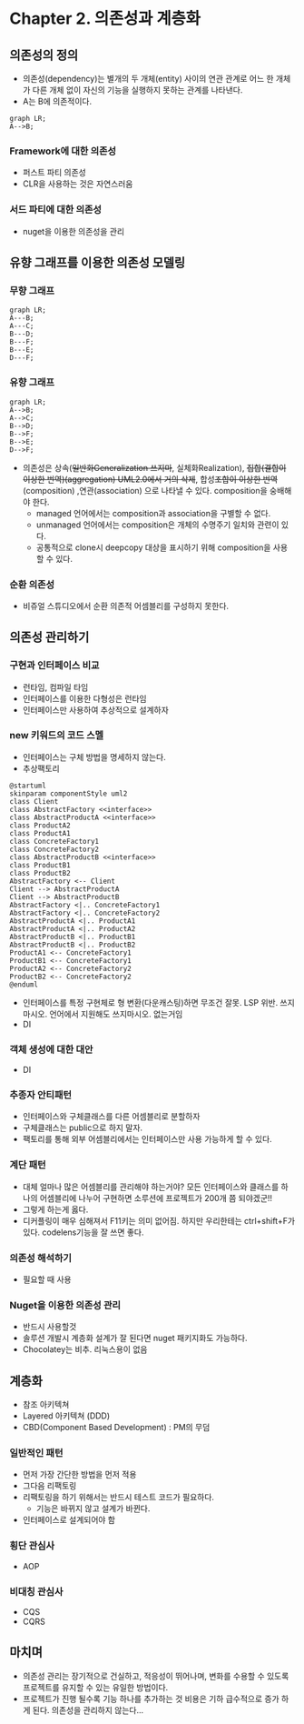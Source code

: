 # Chapter 2. 의존성과 계층화

## 의존성의 정의
- 의존성(dependency)는 별개의 두 개체(entity) 사이의 연관 관계로 어느 한 개체가 다른 개체 없이 자신의 기능을 실행하지 못하는 관계를 나타낸다.
- A는 B에 의존적이다.
```mermaid
graph LR;
A-->B;
```
### Framework에 대한 의존성
- 퍼스트 파티 의존성
- CLR을 사용하는 것은 자연스러움
### 서드 파티에 대한 의존성
- nuget을 이용한 의존성을 관리
## 유향 그래프를 이용한 의존성 모델링
### 무향 그래프
```mermaid
graph LR;
A---B;
A---C;
B---D;
B---F;
B---E;
D---F;
```
### 유향 그래프
```mermaid
graph LR;
A-->B;
A-->C;
B-->D;
B-->F;
B-->E;
D-->F;
```
- 의존성은 상속(~~일반화Generalization 쓰지마~~, 실체화Realization), ~~집합(결합이 이상한 번역)(aggregation) UML2.0에서 거의 삭제~~, 합성~~조합이 이상한 번역~~(composition) ,연관(association) 으로 나타낼 수 있다. composition을 숭배해야 한다.
  - managed 언어에서는 composition과 association을 구별할 수 없다.
  - unmanaged 언어에서는 composition은 개체의 수명주기 일치와 관련이 있다.
  - 공통적으로 clone시 deepcopy 대상을 표시하기 위해 composition을 사용 할 수 있다.
### 순환 의존성
  - 비쥬얼 스튜디오에서 순환 의존적 어셈블리를 구성하지 못한다.
## 의존성 관리하기
### 구현과 인터페이스 비교
  - 런타임, 컴파일 타임
  - 인터페이스를 이용한 다형성은 런타임
  - 인터페이스만 사용하여 추상적으로 설계하자
### new 키워드의 코드 스멜
  - 인터페이스는 구체 방법을 명세하지 않는다.
  - 추상팩토리
~~~plantuml
@startuml
skinparam componentStyle uml2
class Client
class AbstractFactory <<interface>>
class AbstractProductA <<interface>>
class ProductA2
class ProductA1
class ConcreteFactory1
class ConcreteFactory2
class AbstractProductB <<interface>>
class ProductB1
class ProductB2
AbstractFactory <-- Client
Client --> AbstractProductA
Client --> AbstractProductB
AbstractFactory <|.. ConcreteFactory1
AbstractFactory <|.. ConcreteFactory2
AbstractProductA <|.. ProductA1
AbstractProductA <|.. ProductA2
AbstractProductB <|.. ProductB1
AbstractProductB <|.. ProductB2
ProductA1 <-- ConcreteFactory1
ProductB1 <-- ConcreteFactory1
ProductA2 <-- ConcreteFactory2
ProductB2 <-- ConcreteFactory2
@enduml
~~~
   - 인터페이스를 특정 구현체로 형 변환(다운캐스팅)하면 무조건 잘못. LSP 위반. 쓰지마시오. 언어에서 지원해도 쓰지마시오. 없는거임
   - DI
### 객체 생성에 대한 대안
   - DI
### 추종자 안티패턴
   - 인터페이스와 구체클래스를 다른 어셈블리로 분할하자
   - 구체클래스는 public으로 하지 말자. 
   - 팩토리를 통해 외부 어셈블리에서는 인터페이스만 사용 가능하게 할 수 있다.
### 계단 패턴
   - 대체 얼마나 많은 어셈블리를 관리해야 하는거야? 모든 인터페이스와 클래스를 하나의 어셈블리에 나누어 구현하면 소루션에 프로젝트가 200개 쯤 되야겠군!!
   - 그렇게 하는게 옳다.
   - 디커플링이 매우 심해져서 F11키는 의미 없어짐. 하지만 우리한테는 ctrl+shift+F가 있다. codelens기능을 잘 쓰면 좋다.
### 의존성 해석하기
   - 필요할 때 사용

### Nuget을 이용한 의존성 관리
   - 반드시 사용할것
   - 솔루션 개발시 계층화 설계가 잘 된다면 nuget 패키지화도 가능하다.
   - Chocolatey는 비추. 리눅스용이 없음

## 계층화
   - 참조 아키텍쳐
   - Layered 아키텍쳐 (DDD)
   - CBD(Component Based Development) : PM의 무덤
### 일반적인 패턴
   - 먼저 가장 간단한 방법을 먼저 적용
   - 그다음 리팩토링
   - 리팩토링을 하기 위해서는 반드시 테스트 코드가 필요하다.
      - 기능은 바뀌지 않고 설계가 바뀐다.
   - 인터페이스로 설계되어야 함
### 횡단 관심사
   - AOP
### 비대칭 관심사
   - CQS
   - CQRS
## 마치며
   - 의존성 관리는 장기적으로 건실하고, 적응성이 뛰어나며, 변화를 수용할 수 있도록 프로젝트를 유지할 수 있는 유일한 방법이다.
   - 프로젝트가 진행 될수록 기능 하나를 추가하는 것 비용은 기하 급수적으로 증가 하게 된다. 의존성을 관리하지 않는다...